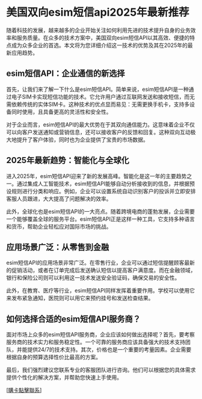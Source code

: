 # 美国双向esim短信api2025年最新推荐

随着科技的发展，越来越多的企业开始关注如何利用先进的技术提升自身的业务效率和服务质量。在众多的技术方案中，美国双向esim短信API以其高效、便捷的特点成为众多企业的首选。本文将为您详细介绍这一技术的优势及其在2025年的最新应用趋势。

## esim短信API：企业通信的新选择

首先，让我们来了解一下什么是esim短信API。简单来说，esim短信API是一种通过电子SIM卡实现短信功能的技术。它允许用户通过互联网发送和接收短信，而无需依赖传统的实体SIM卡。这种技术的优点显而易见：无需更换手机卡，支持多设备同时使用，且具备更高的灵活性和安全性。

对于企业而言，esim短信API的最大优势在于其双向通信能力。这意味着企业不仅可以向客户发送通知或营销信息，还可以接收客户的反馈和回复。这种双向互动极大地提升了客户体验，同时也为企业提供了宝贵的市场数据。

## 2025年最新趋势：智能化与全球化

进入2025年，esim短信API迎来了新的发展高峰。智能化是这一年的主要趋势之一。通过集成人工智能技术，esim短信API能够自动分析接收到的信息，并根据预设规则进行分类和响应。例如，企业可以设置系统自动识别客户的投诉并立即安排客服人员跟进，大大提高了问题解决的效率。

此外，全球化也是esim短信API的一大亮点。随着跨境电商的蓬勃发展，企业需要一个能够覆盖全球的服务平台。esim短信API正是这样一种工具，它支持多种语言和货币，帮助企业轻松应对国际市场的挑战。

## 应用场景广泛：从零售到金融

esim短信API的应用场景非常广泛。在零售行业，企业可以通过短信提醒顾客最新的促销活动，或者在订单完成后发送确认短信以提高客户满意度。而在金融领域，银行和保险公司则可以利用这一技术发送安全验证码，确保交易的安全性。

此外，在教育、医疗等行业，esim短信API同样发挥着重要作用。学校可以使用它来发布紧急通知，医院则可以用它来预约挂号和发送检查结果。

## 如何选择合适的esim短信API服务商？

面对市场上众多的esim短信API服务商，企业应该如何做出选择呢？首先，要考察服务商的技术实力和服务稳定性。一个可靠的服务商应该具备强大的技术支持团队，并能提供24/7的技术支持。其次，价格也是一个重要的考量因素。企业需要根据自身的预算选择性价比最高的方案。

最后，我们强烈建议您联系专业的客服团队进行咨询。他们可以根据您的具体需求提供个性化的解决方案，并帮助您快速上手使用。

[[購卡點擊聯系](https://t.me/s/SXDXQF)]